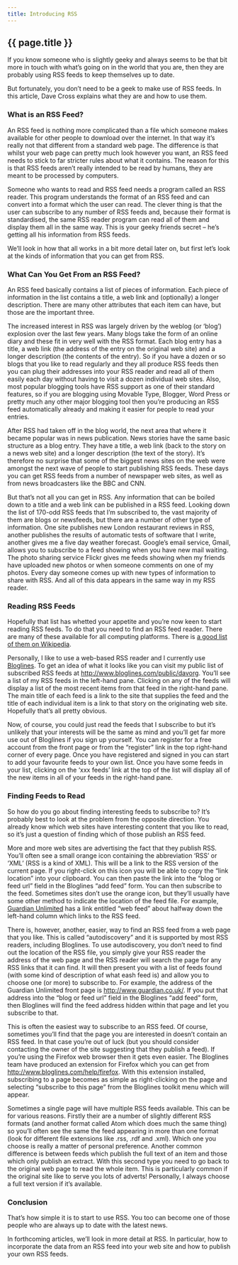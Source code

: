 ```yaml
---
title: Introducing RSS
---
```


## {{ page.title }}

If you know someone who is slightly geeky and always seems to be that bit
more in touch with what’s going on in the world that you are, then they are
probably using RSS feeds to keep themselves up to date.

But fortunately, you don’t need to be a geek to make use of RSS feeds. In
this article, Dave Cross explains what they are and how to use them.

### What is an RSS Feed?

An RSS feed is nothing more complicated than a file which someone makes
available for other people to download over the internet. In that way it’s
really not that different from a standard web page. The difference is that
whilst your web page can pretty much look however you want, an RSS feed needs
to stick to far stricter rules about what it contains. The reason for this
is that RSS feeds aren’t really intended to be read by humans, they are meant
to be processed by computers.

Someone who wants to read and RSS feed needs a program called an RSS reader.
This program understands the format of an RSS feed and can convert into a
format which the user can read. The clever thing is that the user can
subscribe to any number of RSS feeds and, because their format is
standardised, the same RSS reader program can read all of them and display
them all in the same way. This is your geeky friends secret – he’s getting
all his information from RSS feeds.

We’ll look in how that all works in a bit more detail later on, but first
let’s look at the kinds of information that you can get from RSS.

### What Can You Get From an RSS Feed?

An RSS feed basically contains a list of pieces of information. Each piece
of information in the list contains a title, a web link and (optionally)
a longer description. There are many other attributes that each item can
have, but those are the important three.

The increased interest in RSS was largely driven by the weblog (or ‘blog’)
explosion over the last few years. Many blogs take the form of an online
diary and these fit in very well with the RSS format. Each blog entry has
a title, a web link (the address of the entry on the original web site) and
a longer description (the contents of the entry). So if you have a dozen or
so blogs that you like to read regularly and they all produce RSS feeds then
you can plug their addresses into your RSS reader and read all of them easily
each day without having to visit a dozen individual web sites. Also, most
popular blogging tools have RSS support as one of their standard features, so
if you are blogging using Movable Type, Blogger, Word Press or pretty much
any other major blogging tool then you’re producing an RSS feed
automatically already and making it easier for people to read your entries.

After RSS had taken off in the blog world, the next area that where it became
popular was in news publication. News stories have the same basic structure as
a blog entry. They have a title, a web link (back to the story on a news web
site) and a longer description (the text of the story). It’s therefore no
surprise that some of the biggest news sites on the web were amongst the next
wave of people to start publishing RSS feeds. These days you can get RSS
feeds from a number of newspaper web sites, as well as from news broadcasters
like the BBC and CNN.

But that’s not all you can get in RSS. Any information that can be boiled
down to a title and a web link can be published in a RSS feed. Looking down
the list of 170-odd RSS feeds that I’m subscribed to, the vast majority of
them are blogs or newsfeeds, but there are a number of other type of
information. One site publishes new London restaurant reviews in RSS, another
publishes the results of automatic tests of software that I write, another
gives me a five day weather forecast. Google’s email service, Gmail, allows
you to subscribe to a feed showing when you have new mail waiting. The photo
sharing service Flickr gives me feeds showing when my friends have uploaded new
photos or when someone comments on one of my photos. Every day someone comes up
with new types of information to share with RSS. And all of this data appears
in the same way in my RSS reader.

### Reading RSS Feeds

Hopefully that list has whetted your appetite and you’re now keen to start
reading RSS feeds. To do that you need to find an RSS feed reader. There are
many of these available for all computing platforms. There is [a good list of
them on Wikipedia](http://en.wikipedia.org/wiki/List_of_news_aggregators).

Personally, I like to use a web-based RSS reader and I currently use
[Bloglines](http://www.bloglines.com/). To get an idea of what it looks like
you can visit my public list of subscribed RSS feeds at
http://www.bloglines.com/public/davorg. You’ll see a list of my RSS feeds
in the left-hand pane. Clicking on any of the feeds will display a list of
the most recent items from that feed in the right-hand pane. The main title
of each feed is a link to the site that supplies the feed and the title of
each individual item is a link to that story on the originating web site.
Hopefully that’s all pretty obvious.

Now, of course, you could just read the feeds that I subscribe to but it’s
unlikely that your interests will be the same as mind and you’ll get far
more use out of Bloglines if you sign up yourself. You can register for a
free account from the front page or from the “register” link in the top
right-hand corner of every page. Once you have registered and signed in you
can start to add your favourite feeds to your own list. Once you have some
feeds in your list, clicking on the ‘xxx feeds’ link at the top of the list
will display all of the new items in all of your feeds in the right-hand
pane.

### Finding Feeds to Read

So how do you go about finding interesting feeds to subscribe to? It’s
probably best to look at the problem from the opposite direction. You already
know which web sites have interesting content that you like to read, so it’s
just a question of finding which of those publish an RSS feed.

More and more web sites are advertising the fact that they publish RSS.
You’ll often see a small orange icon containing the abbreviation ‘RSS’
or ‘XML’ (RSS is a kind of XML). This will be a link to the RSS version
of the current page. If you right-click on this icon you will be able to copy
the “link location” into your clipboard. You can then paste the link into
the “blog or feed url” field in the Bloglines “add feed” form. You can then
subscribe to the feed. Sometimes sites don’t use the orange icon, but they’ll
usually have some other method to indicate the location of the feed file. For
example, [Guardian Unlimited](http://www.guardian.co.uk/) has a link entitled
“web feed” about halfway down the left-hand column which links to the RSS feed.

There is, however, another, easier, way to find an RSS feed from a web page
that you like. This is called “autodiscovery” and it is supported by most RSS
readers, including Bloglines. To use autodiscovery, you don’t need to find
out the location of the RSS file, you simply give your RSS reader the address
of the web page and the RSS reader will search the page for any RSS links
that it can find. It will then present you with a list of feeds found (with
some kind of description of what eash feed is) and allow you to choose one
(or more) to subscribe to. For example, the address of the Guardian Unlimited
front page is http://www.guardian.co.uk/. If you put that address into the
“blog or feed url” field in the Bloglines “add feed” form, then Bloglines
will find the feed address hidden within that page and let you subscribe to
that.

This is often the easiest way to subscribe to an RSS feed. Of course,
sometimes you’ll find that the page you are interested in doesn’t contain an
RSS feed. In that case you’re out of luck (but you should consider
contacting the owner of the site suggesting that they publish a feed). If
you’re using the Firefox web browser then it gets even easier. The Bloglines
team have produced an extension for Firefox which you can get from
http://www.bloglines.com/help/firefox. With this extension installed,
subscribing to a page becomes as simple as right-clicking on the page and
selecting “subscribe to this page” from the Bloglines toolkit menu which
will appear.

Sometimes a single page will have multiple RSS feeds available. This can be
for various reasons. Firstly their are a number of slightly different RSS
formats (and another format called Atom which does much the same thing) so
you’ll often see the same the feed appearing in more than one format (look
for different file extensions like .rss, .rdf and .xml). Which one you choose
is really a matter of personal preference. Another common difference is
between feeds which publish the full text of an item and those which only
publish an extract. With this second type you need to go back to the original
web page to read the whole item. This is particularly common if the original
site like to serve you lots of adverts! Personally, I always choose a full
text version if it’s available.

### Conclusion

That’s how simple it is to start to use RSS. You too can become one of those
people who are always up to date with the latest news.

In forthcoming articles, we’ll look in more detail at RSS. In particular,
how to incorporate the data from an RSS feed into your web site and how to
publish your own RSS feeds.
